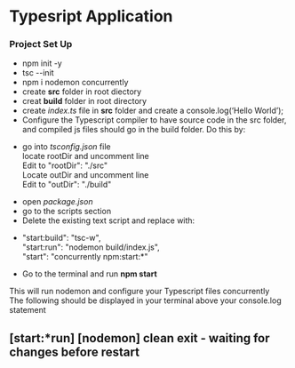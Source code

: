 # Typesript Application

### Project Set Up
- npm init -y
- tsc --init
- npm i nodemon concurrently
- create __src__ folder in root diectory
- creat __build__ folder in root directory
- create _index.ts_ file in __src__ folder and create a console.log(‘Hello World’);
- Configure the Typescript compiler to have source code in the src folder, and compiled js files should go in the build folder. Do this by:
 + go into _tsconfig.json_ file </br>
    locate rootDir and uncomment line </br>
    Edit to "rootDir": "./src"</br>
    Locate outDir and uncomment line</br>
    Edit to "outDir": "./build"</br>
- open _package.json_
- go to the scripts section
- Delete the existing text script and replace with:
+   "start:build": "tsc-w", </br>
    "start:run": "nodemon build/index.js", </br>
    "start": "concurrently npm:start:*"
- Go to the terminal and run __npm start__

This will run nodemon and configure your Typescript files concurrently</br>
The following should be displayed in your terminal above your console.log statement

## ​​[start:*run] [nodemon] clean exit - waiting for changes before restart

